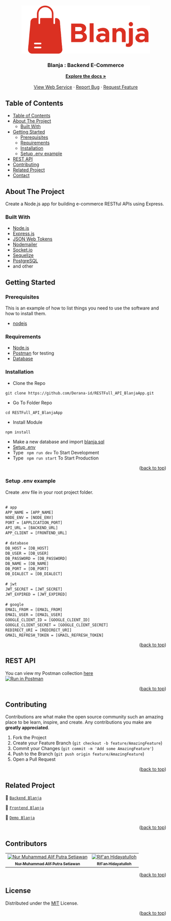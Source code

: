 <div id="top"></div>
<p align="center">
<div align="center">
  <img height="150" src="./public/Logo.png"/>
</div>
  <h3 align="center">Blanja : Backend E-Commerce</h3>
  <p align="center">
    <a href="https://github.com/Derana-id/RESTFull_API_BlanjaApp"><strong>Explore the docs »</strong></a>
    <br /><br />
    <a href="#">View Web Service</a>
    ·
    <a href="https://github.com/Derana-id/RESTFull_API_BlanjaApp/issues">Report Bug</a>
    ·
    <a href="https://github.com/Derana-id/RESTFull_API_BlanjaApp/issues">Request Feature</a>
  </p>
</p>



<!-- TABLE OF CONTENTS -->
## Table of Contents

- [Table of Contents](#table-of-contents)
- [About The Project](#about-the-project)
  - [Built With](#built-with)
- [Getting Started](#getting-started)
  - [Prerequisites](#prerequisites)
  - [Requirements](#requirements)
  - [Installation](#installation)
  - [Setup .env example](#setup-env-example)
- [REST API](#rest-api)
- [Contributing](#contributing)
- [Related Project](#related-project)
- [Contact](#contact)



<!-- ABOUT THE PROJECT -->
## About The Project

Create a Node.js app for building e-commerce RESTful APIs using Express.

### Built With

- [Node.js](https://nodejs.org/en/)
- [Express.js](https://expressjs.com/)
- [JSON Web Tokens](https://jwt.io/)
- [Nodemailer]('https://nodemailer.com/about/')
- [Socket.io]()
- [Sequelize]()
- [PostgreSQL]()
- and other

<!-- GETTING STARTED -->
## Getting Started

### Prerequisites

This is an example of how to list things you need to use the software and how to install them.

* [nodejs](https://nodejs.org/en/download/)

### Requirements
* [Node.js](https://nodejs.org/en/)
* [Postman](https://www.getpostman.com/) for testing
* [Database](./blanja.sql)

### Installation

- Clone the Repo
```
git clone https://github.com/Derana-id/RESTFull_API_BlanjaApp.git
```
- Go To Folder Repo
```
cd RESTFull_API_BlanjaApp
```
- Install Module
```
npm install
```
- Make a new database and import [blanja.sql](./blanja.sql)
- <a href="#setup-env-example">Setup .env</a>
- Type ` npm run dev` To Start Development
- Type ` npm run start` To Start Production

<p align="right">(<a href="#top">back to top</a>)</p>

### Setup .env example

Create .env file in your root project folder.

```env

# app
APP_NAME = [APP_NAME]
NODE_ENV = [NODE_ENV]
PORT = [APPLICATION_PORT]
API_URL = [BACKEND_URL]
APP_CLIENT = [FRONTEND_URL]

# database
DB_HOST = [DB_HOST]
DB_USER = [DB_USER]
DB_PASSWORD = [DB_PASSWORD]
DB_NAME = [DB_NAME]
DB_PORT = [DB_PORT]
DB_DIALECT = [DB_DIALECT]

# jwt
JWT_SECRET = [JWT_SECRET]
JWT_EXPIRED = [JWT_EXPIRED]

# google
EMAIL_FROM = [EMAIL_FROM]
EMAIL_USER = [EMAIL_USER]
GOOGLE_CLIENT_ID = [GOOGLE_CLIENT_ID]
GOOGLE_CLIENT_SECRET = [GOOGLE_CLIENT_SECRET]
REDIRECT_URI = [REDIRECT_URI]
GMAIL_REFRESH_TOKEN = [GMAIL_REFRESH_TOKEN]

```

<p align="right">(<a href="#top">back to top</a>)</p>

## REST API

You can view my Postman collection [here]()
</br>
[![Run in Postman](https://run.pstmn.io/button.svg)](https://app.getpostman.com/run-collection/3b5e01421434a5ef05ae?action=collection%2Fimport)

<p align="right">(<a href="#top">back to top</a>)</p>

<!-- CONTRIBUTING -->
## Contributing

Contributions are what make the open source community such an amazing place to be learn, inspire, and create. Any contributions you make are **greatly appreciated**.

1. Fork the Project
2. Create your Feature Branch (`git checkout -b feature/AmazingFeature`)
3. Commit your Changes (`git commit -m 'Add some AmazingFeature'`)
4. Push to the Branch (`git push origin feature/AmazingFeature`)
5. Open a Pull Request

<p align="right">(<a href="#top">back to top</a>)</p>

## Related Project
:rocket: [`Backend Blanja`]()

:rocket: [`Frontend Blanja`]()

:rocket: [`Demo Blanja`]()

<p align="right">(<a href="#top">back to top</a>)</p>

## Contributors
<center>
  <table>
    <tr>
      <td align="center">
        <a href="https://github.com/altrawan">
          <img width="100" src="https://avatars.githubusercontent.com/u/39686865?v=4" alt="Nur Muhammad Alif Putra Setiawan"><br/>
          <sub><b>Nur Muhammad Alif Putra Setiawan</b></sub>
        </a>
      </td>
      <td align="center">
        <a href="https://github.com/rifanhidayatulloh">
          <img width="100" src="https://avatars.githubusercontent.com/u/87940197?v=4" alt="Rif'an Hidayatulloh"><br/>
          <sub><b>Rif'an Hidayatulloh</b></sub>
        </a>
      </td>
    </tr>
  </table>
</center>

<p align="right">(<a href="#top">back to top</a>)</p>

## License
Distributed under the [MIT](/LICENSE) License.

<p align="right">(<a href="#top">back to top</a>)</p>
